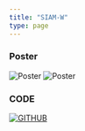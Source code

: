 ```yaml
---
title: "SIAM-W"
type: page
---
```


### Poster
![Poster](/image/SIAM-W/Poster_kr.png)
![Poster](/image/SIAM-W/Poster_en.png)

### CODE
[![GITHUB](/image/profile/github-mark.png)](https://github.com/hanja1500/SIAM-W.git)
